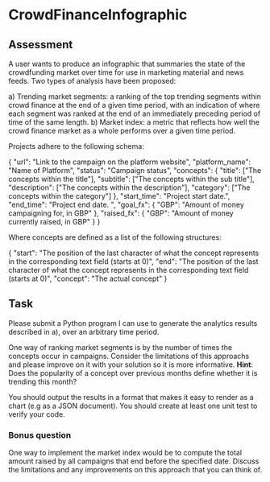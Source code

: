 # CrowdFinanceInfographic

## Assessment

A user wants to produce an infographic that summaries the state of the crowdfunding market over time for use in marketing material and news feeds. Two types of analysis have been proposed:

a) Trending market segments: a ranking of the top trending segments within crowd finance at the end of a given time period, with an indication of where each segment was ranked at the end of an immediately preceding period of time of the same length.
b) Market index: a metric that reflects how well the crowd finance market as a whole performs over a given time period.

Projects adhere to the following schema:

{
	"url": "Link to the campaign on the platform website",
	"platform_name": "Name of Platform",
	"status": "Campaign status",
	"concepts": {
	   "title": ["The concepts within the title"],
	   "subtitle": ["The concepts within the sub title"],
	   "description": ["The concepts within the description"],
	   "category": ["The concepts within the category"]
	 },
	 "start_time": "Project start date.",
	 "end_time": "Project end date. ",
	 "goal_fx": {
		"GBP": "Amount of money campaigning for, in GBP"
	 },
	 "raised_fx": {
		"GBP": "Amount of money currently raised, in GBP"
	 }
}

Where concepts are defined as a list of the following structures:

{
   "start": "The position of the last character of what the concept represents in the corresponding text field (starts at 0)",
   "end": "The position of the last character of what the concept represents in the corresponding text field (starts at 0)",
   "concept": "The actual concept"
}

## Task

Please submit a Python program I can use to generate the analytics results described in a), over an arbitrary time period.

One way of ranking market segments is by the number of times the concepts occur in campaigns. Consider the limitations of this approachs and please improve on it with your solution so it is more informative. __Hint__: Does the popularity of a concept over previous months define whether it is trending this month?

You should output the results in a format that makes it easy to render as a chart (e.g as a JSON document). You should create at least one unit test to verify your code. 

### Bonus question
One way to implement the market index would be to compute the total amount raised by all campaigns that end before the specified date. Discuss the limitations and any improvements on this approach that you can think of. 
